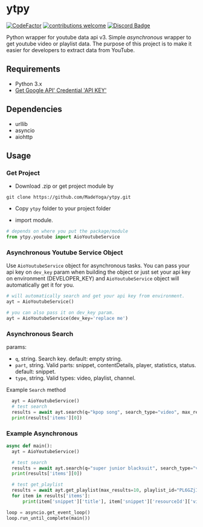 # ytpy
[![CodeFactor](https://www.codefactor.io/repository/github/madeyoga/ytpy/badge)](https://www.codefactor.io/repository/github/madeyoga/ytpy)
[![contributions welcome](https://img.shields.io/badge/contributions-welcome-brightgreen.svg?style=flat)](https://github.com/MadeYoga/aio-ytpy/issues)
[![Discord Badge](https://discordapp.com/api/guilds/458296099049046018/embed.png)](https://discord.gg/Y8sB4ay)

Python wrapper for youtube data api v3. Simple *asynchronous* wrapper to get youtube video or playlist data.
The purpose of this project is to make it easier for developers to extract data from YouTube.

## Requirements
- Python 3.x
- [Get Google API' Credential 'API KEY'](https://developers.google.com/youtube/registering_an_application)

## Dependencies
- urllib
- asyncio
- aiohttp

## Usage
### Get Project
- Download .zip or get project module by 
```
git clone https://github.com/MadeYoga/ytpy.git
```
- Copy `ytpy` folder to your project folder

- import module.
```py
# depends on where you put the package/module
from ytpy.youtube import AioYoutubeService
```

### Asynchronous Youtube Service Object
Use `AioYoutubeService` object for asynchronous tasks.
You can pass your api key on `dev_key` param when building the object or just set your api key on environment (DEVELOPER_KEY) and `AioYoutubeService` object will automatically get it for you.
```py
# will automatically search and get your api key from environment.
ayt = AioYoutubeService()

# you can also pass it on dev_key param.
ayt = AioYoutubeService(dev_key='replace me')
```
### Asynchronous Search
params:
- `q`, string. Search key. default: empty string.
- `part`, string. Valid parts: snippet, contentDetails, player, statistics, status. default: snippet.
- `type`, string. Valid types: video, playlist, channel.

Example `Search` method
```py
  ayt = AioYoutubeService()
  # test search
  results = await ayt.search(q="kpop song", search_type="video", max_results=3)
  print(results['items'][0])
```

### Example Asynchronous
```py
async def main():
  ayt = AioYoutubeService()

  # test search
  results = await ayt.search(q="super junior blacksuit", search_type="video", max_results=3)
  print(results['items'][0])

  # test get_playlist
  results = await ayt.get_playlist(max_results=10, playlist_id="PL6GZjIxGO0cOBYqybD7-nNiA-vjF09wpC")
  for item in results['items']:
      print(item['snippet']['title'], item['snippet']['resourceId']['videoId'])

loop = asyncio.get_event_loop()
loop.run_until_complete(main())
```
